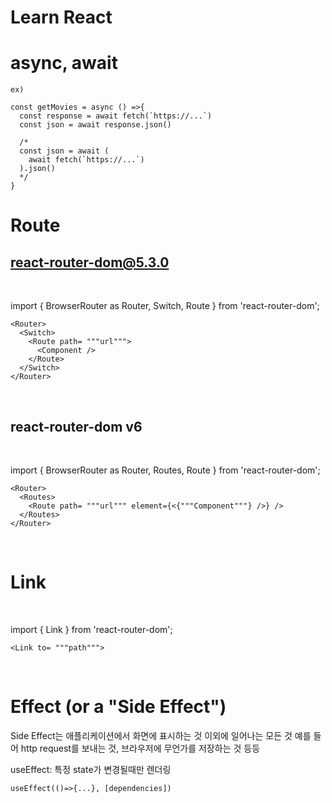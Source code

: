 # Learn React

# async, await

    ex)

    const getMovies = async () =>{
      const response = await fetch(`https://...`)
      const json = await response.json()

      /*
      const json = await (
        await fetch(`https://...`)
      ).json()
      */
    }

# Route
## react-router-dom@5.3.0
<br>

import { BrowserRouter as Router, Switch, Route } from 'react-router-dom';<br>


    <Router>
      <Switch>
        <Route path= """url""">
          <Component />
        </Route>
      </Switch>
    </Router>

<br>

## react-router-dom v6

<br>

import { BrowserRouter as Router, Routes, Route } from 'react-router-dom';<br>

    <Router>
      <Routes>
        <Route path= """url""" element={<{"""Component"""} />} />
      </Routes>
    </Router>

<br>

# Link

<br>

import { Link } from 'react-router-dom';<br>

    <Link to= """path""">


<br>

# Effect (or a "Side Effect")

Side Effect는 애플리케이션에서 화면에 표시하는 것 이외에 일어나는 모든 것
예를 들어 http request를 보내는 것, 브라우저에 무언가를 저장하는 것 등등

useEffect: 특정 state가 변경될때만 렌더링

    useEffect(()=>{...}, [dependencies])
    
    